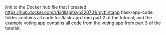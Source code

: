 link to the Docker hub file that I created: https://hub.docker.com/r/kirillspitsyn220701/myfirstapp
flask-app-code folder contains all code for flask-app from part 2 of the tutorial, and the example voting app contains 
all code from the voting app from part 3 of the tutorial.
